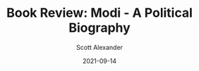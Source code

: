 ---
layout: podcast
title: "Book Review: Modi - A Political Biography"
author: Scott Alexander
description: https://astralcodexten.substack.com/p/book-review-modi-a-political-biography
date: 2021-09-14
length: 8907005
duration: 2227
guid: book-review-modi-a-political-biography
---